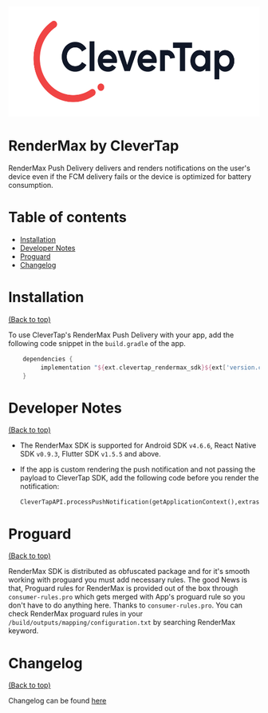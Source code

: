 <p align="center">
  <img src="https://github.com/CleverTap/clevertap-ios-sdk/blob/master/docs/images/clevertap-logo.png" height="220"/>
</p>

# RenderMax by CleverTap

RenderMax Push Delivery delivers and renders notifications on the user's device even if the FCM delivery fails or the device is optimized for battery consumption.

# Table of contents

- [Installation](#installation)
- [Developer Notes](#developer-notes)
- [Proguard](#proguard)
- [Changelog](#changelog)

# Installation

[(Back to top)](#table-of-contents)

To use CleverTap's RenderMax Push Delivery with your app, add the following code snippet in the `build.gradle` of the app.

```groovy
    dependencies {
         implementation "${ext.clevertap_rendermax_sdk}${ext['version.com.clevertap.android..clevertap-rendermax-sdk']}"
    }
```

# Developer Notes

[(Back to top)](#table-of-contents)

* The RenderMax SDK is supported for Android SDK `v4.6.6`, React Native SDK `v0.9.3`, Flutter SDK `v1.5.5` and above.
* If the app is custom rendering the push notification and not passing the payload to CleverTap SDK, add the following code before you render the notification:

  ```
  CleverTapAPI.processPushNotification(getApplicationContext(),extras);
  ```

# Proguard

[(Back to top)](#table-of-contents)

RenderMax SDK is distributed as obfuscated package and for it's smooth working with proguard you must add necessary rules.
The good News is that, Proguard rules for RenderMax is provided out of the box through `consumer-rules.pro` which gets merged with App's proguard rule so you don't have to do anything here.
Thanks to `consumer-rules.pro`. You can check RenderMax proguard rules in your `/build/outputs/mapping/configuration.txt` by searching RenderMax keyword.

# Changelog

[(Back to top)](#table-of-contents)

Changelog can be found [here](https://github.com/CleverTap/clevertap-android-sdk/blob/master/docs/CTRENDERMAXCHANGELOG.md)